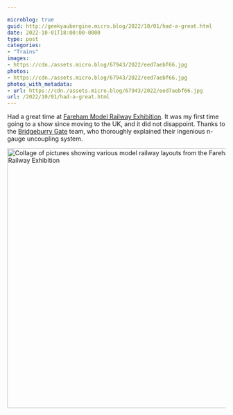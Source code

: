 ```yaml
---

microblog: true
guid: http://geekyaubergine.micro.blog/2022/10/01/had-a-great.html
date: 2022-10-01T18:00:00-0000
type: post
categories:
- "Trains"
images:
- https://cdn./assets.micro.blog/67943/2022/eed7aebf66.jpg
photos:
- https://cdn./assets.micro.blog/67943/2022/eed7aebf66.jpg
photos_with_metadata:
- url: https://cdn./assets.micro.blog/67943/2022/eed7aebf66.jpg
url: /2022/10/01/had-a-great.html
---
```

Had a great time at [Fareham Model Railway Exhibition](https://fareham-mrc.org.uk/railex/). It was my first time going to a show since moving to the UK, and it did not disappoint. Thanks to the [Bridgeburry Gate](http://www.bridgeburygate.com/) team, who thoroughly explained their ingenious n-gauge uncoupling system.

<img src="/assets/2022/eed7aebf66.jpg" width="600" height="600" alt="Collage of pictures showing various model railway layouts from the Fareham Model Railway Exhibition">
